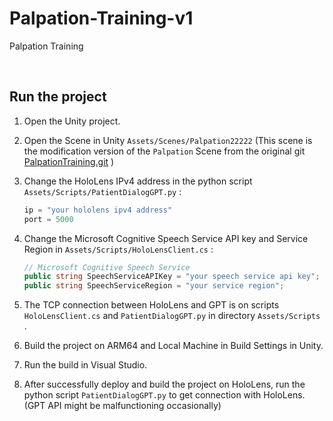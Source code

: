 # Palpation-Training-v1
Palpation Training

<br>

## Run the project

1. Open the Unity project.

2. Open the Scene in Unity ```Assets/Scenes/Palpation22222``` (This scene is the modification version of the ```Palpation``` Scene from the original git [PalpationTraining.git](https://github.com/wudongwudong/PalpationTraining.git) )

3. Change the HoloLens IPv4 address in the python script ```Assets/Scripts/PatientDialogGPT.py``` :

   ```python
   ip = "your hololens ipv4 address"
   port = 5000
   ```

4. Change the Microsoft Cognitive Speech Service API key and Service Region in ```Assets/Scripts/HoloLensClient.cs``` :

   ```c#
   // Microsoft Cognitive Speech Service
   public string SpeechServiceAPIKey = "your speech service api key";
   public string SpeechServiceRegion = "your service region";
   ```

5. The TCP connection between HoloLens and GPT is on scripts ```HoloLensClient.cs```  and  ```PatientDialogGPT.py``` in directory ```Assets/Scripts``` .

6. Build the project on ARM64 and Local Machine in Build Settings in Unity.

7. Run the build in Visual Studio.

8. After successfully deploy and build the project on HoloLens, run the python script  ```PatientDialogGPT.py```  to get connection with HoloLens. (GPT API might be malfunctioning occasionally)




